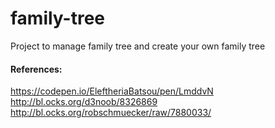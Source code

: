 # family-tree
Project to manage family tree and create your own family tree


#### References:
https://codepen.io/EleftheriaBatsou/pen/LmddvN
http://bl.ocks.org/d3noob/8326869
http://bl.ocks.org/robschmuecker/raw/7880033/